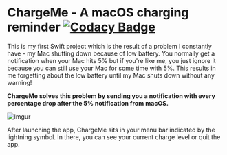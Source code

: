 # ChargeMe - A macOS charging reminder [![Codacy Badge](https://api.codacy.com/project/badge/Grade/c72ad18c8abc4cd88fe1146f6d51d15d)](https://www.codacy.com/app/strumswell/ChargeMe?utm_source=github.com&amp;utm_medium=referral&amp;utm_content=strumswell/ChargeMe&amp;utm_campaign=Badge_Grade)

This is my first Swift project which is the result of a problem I constantly have - my Mac shutting down because of low battery. 
You normally get a notification when your Mac hits 5% but if you're like me, you just ignore it because you can still use your Mac for some time with 5%.
This results in me forgetting about the low battery until my Mac shuts down without any warning!

<b>ChargeMe solves this problem by sending you a notification with every percentage drop after the 5% notification from macOS.</b>

![Imgur](https://i.imgur.com/tgBoKEK.png)

After launching the app, ChargeMe sits in your menu bar indicated by the lightning symbol. In there, you can see your current charge level or quit the app.
